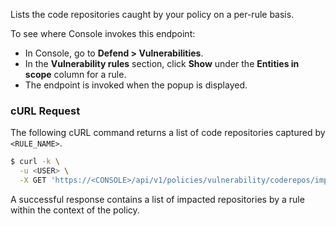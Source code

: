 Lists the code repositories caught by your policy on a per-rule basis.

To see where Console invokes this endpoint:

* In Console, go to **Defend > Vulnerabilities**.
* In the **Vulnerability rules** section, click **Show** under the **Entities in scope** column for a rule.
* The endpoint is invoked when the popup is displayed.

### cURL Request

The following cURL command returns a list of code repositories captured by `<RULE_NAME>`.

```bash
$ curl -k \
  -u <USER> \
  -X GET 'https://<CONSOLE>/api/v1/policies/vulnerability/coderepos/impacted?project=<PROJECT_NAME>&ruleName=<RULE_NAME>'
```

A successful response contains a list of impacted repositories by a rule within the context of the policy.
